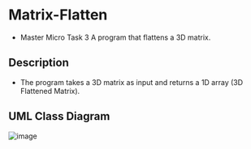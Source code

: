 # Matrix-Flatten
- Master Micro Task 3 A program that flattens a 3D matrix.

## Description
- The program takes a 3D matrix as input and returns a 1D array (3D Flattened Matrix).

## UML Class Diagram
![image](https://drive.google.com/uc?export=view&id=1Y81pK65Y5twvlEOoaCgGo2Ge6LgzRyLJ)
